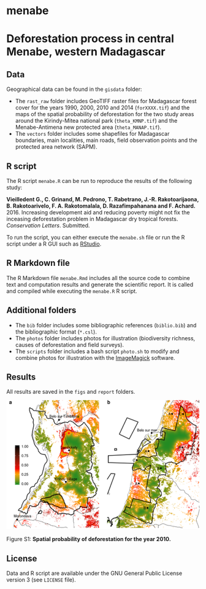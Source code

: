 # menabe

# Deforestation process in central Menabe, western Madagascar

## Data

Geographical data can be found in the `gisdata` folder:

- The `rast_raw` folder includes GeoTIFF raster files for Madagascar forest cover for the years 1990, 2000, 2010 and 2014 (`forXXXX.tif`) and the maps of the spatial probability of deforestation for the two study areas around the Kirindy-Mitea national park (`theta_KMNP.tif`) and the Menabe-Antimena new protected area (`theta_MANAP.tif`).
- The `vectors` folder includes some shapefiles for Madagascar boundaries, main localities, main roads, field observation points and the protected area network (SAPM). 
    
## R script

The R script `menabe.R` can be run to reproduce the results of the following study:

**Vieilledent G., C. Grinand, M. Pedrono, T. Rabetrano, J.-R. Rakotoarijaona, B. Rakotoarivelo, F. A. Rakotomalala, D. Razafimpahanana and F. Achard.** 2016. Increasing development aid and reducing poverty might not fix the inceasing deforestation problem in Madagascar dry tropical forests. _Conservation Letters_. Submitted.

To run the script, you can either execute the `menabe.sh` file or run the R script under a R GUI such as [RStudio](https://www.rstudio.com/).

## R Markdown file

The R Markdown file `menabe.Rmd` includes all the source code to combine text and computation results and generate the scientific report. It is called and compiled while executing the `menabe.R` R script.

## Additional folders

- The `bib` folder includes some bibliographic references (`biblio.bib`) and the bibliographic format (`*.csl`).
- The `photos` folder includes photos for illustration (biodiversity richness, causes of deforestation and field surveys).
- The `scripts` folder includes a bash script `photo.sh` to modify and combine photos for illustration with the [ImageMagick](http://www.imagemagick.org) software. 

## Results

All results are saved in the `figs` and `report` folders.

![Figure S1: **Spatial probability of deforestation for the year 2010.**](figs/probability.png)

Figure S1: **Spatial probability of deforestation for the year 2010.**


## License

Data and R script are available under the GNU General Public License version 3 (see `LICENSE` file).